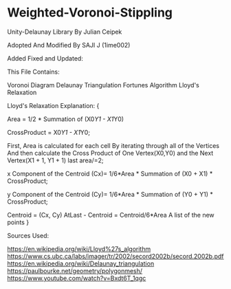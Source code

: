 # Weighted-Voronoi-Stippling

Unity-Delaunay Library By Julian Ceipek

Adopted And Modified By SAJI J (1ime002)

Added Fixed and Updated:


This File Contains:

Voronoi Diagram
Delaunay Triangulation
Fortunes Algorithm
Lloyd's Relaxation

Lloyd's Relaxation Explanation:
{

Area = 1/2 * Summation of (X0*Y1 - X1*Y0)

CrossProduct = X0*Y1 - X1*Y0;

First, Area is calculated for each cell By iterating through all of the Vertices
And then calculate the Cross Product of One Vertex(X0,Y0) and the Next Vertex(X1 + 1, Y1 + 1)
last area/=2;

x Component of the Centroid (Cx)= 1/6*Area * Summation of (X0 + X1) * CrossProduct;

y Component of the Centroid (Cy)= 1/6*Area * Summation of (Y0 + Y1) * CrossProduct;

Centroid = (Cx, Cy)
AtLast - Centroid = Centroid/6*Area
<returns> A list of the new points</returns>
}

Sources Used:

https://en.wikipedia.org/wiki/Lloyd%27s_algorithm
https://www.cs.ubc.ca/labs/imager/tr/2002/secord2002b/secord.2002b.pdf
https://en.wikipedia.org/wiki/Delaunay_triangulation
https://paulbourke.net/geometry/polygonmesh/
https://www.youtube.com/watch?v=Bxdt6T_1qgc



